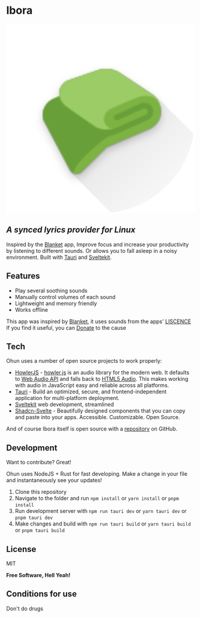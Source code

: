 # Ibora

![Ohun](https://raw.githubusercontent.com/n3-rd/ibora/main/src-tauri/icons/app-icon.png)

## _A synced lyrics provider for Linux_

Inspired by the [Blanket](https://github.com/rafaelmardojai/blanket/) app, Improve focus and increase your productivity by listening to different sounds. Or allows you to fall asleep in a noisy environment.
Built with [Tauri](https://tauri.app/) and [Sveltekit](https://kit.svelte.dev/).

## Features

- Play several soothing sounds
- Manually control volumes of each sound
- Lightweight and memory friendly
- Works offline

This app was inspired by [Blanket](https://github.com/rafaelmardojai/blanket/), it uses sounds from the apps' [LISCENCE](https://github.com/rafaelmardojai/blanket/blob/master/SOUNDS_LICENSING.md)
If you find it useful, you can [Donate](https://buymeacoffee.com/n3rdyn3rd) to the cause

## Tech

Ohun uses a number of open source projects to work properly:

- [HowlerJS](https://github.com/goldfire/howler.js) - [howler.js](https://howlerjs.com/) is an audio library for the modern web. It defaults to [Web Audio API](http://webaudio.github.io/web-audio-api/) and falls back to [HTML5 Audio](https://html.spec.whatwg.org/multipage/embedded-content.html#the-audio-element). This makes working with audio in JavaScript easy and reliable across all platforms.
- [Tauri](https://tauri.app/) - Build an optimized, secure, and frontend-independent application for multi-platform deployment.
- [Sveltekit](https://kit.svelte.dev/) web development, streamlined
- [Shadcn-Svelte](https://shadcn-svelte.com/) - Beautifully designed components that you can copy and paste into your apps. Accessible. Customizable. Open Source.

And of course Ibora itself is open source with a [repository](https://github.com/n3-rd/ibora) on GitHub.

## Development

Want to contribute? Great!

Ohun uses NodeJS + Rust for fast developing.
Make a change in your file and instantaneously see your updates!

1.  Clone this repository
2.  Navigate to the folder and run `npm install` or `yarn install` or `pnpm install`
3.  Run development server with `npm run tauri dev` or `yarn tauri dev` or `pnpm tauri dev`
4.  Make changes and build with `npm run tauri build` or `yarn tauri build` or `pnpm tauri build`

## License

MIT

**Free Software, Hell Yeah!**

## Conditions for use

Don't do drugs
